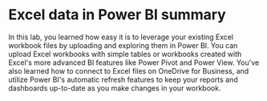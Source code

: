 <properties
   pageTitle="Excel data in Power BI summary"
   description="Excel data in Power BI summary"
   services="powerbi"
   documentationCenter=""
   authors="minewiskan"
   manager="mblythe"
   editor=""
   tags=""
   featuredVideoId="HNhK9XMuyO4"/>

<tags
   ms.service="powerbi"
   ms.devlang="NA"
   ms.topic="article"
   ms.tgt_pltfrm="NA"
   ms.workload="powerbi"
   ms.date="02/19/2016"
   ms.author="owend"/>

# Excel data in Power BI summary

In this lab, you learned how easy it is to leverage your existing Excel workbook files by uploading and exploring them in Power BI. You can upload Excel workbooks with simple tables or workbooks created with Excel's more advanced BI features like Power Pivot and Power View. You've also learned how to connect to Excel files on OneDrive for Business, and utilize Power BI's automatic refresh features to keep your reports and dashboards up-to-date as you make changes in your workbook.
